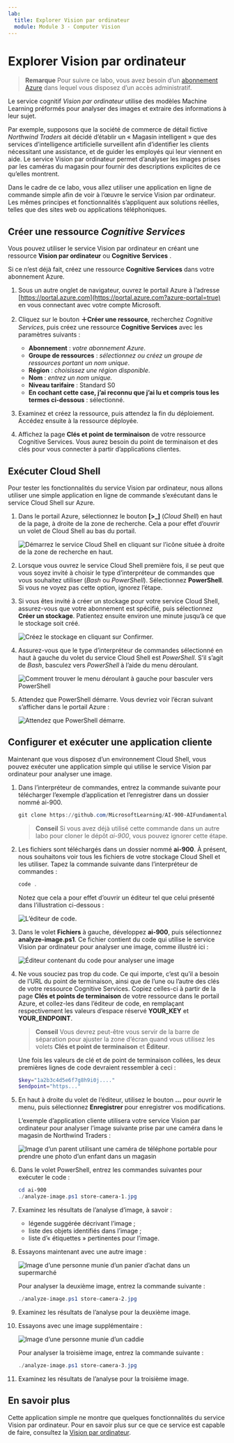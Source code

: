 ```yaml
---
lab:
  title: Explorer Vision par ordinateur
  module: Module 3 - Computer Vision
---
```


# <a name="explore-computer-vision"></a>Explorer Vision par ordinateur

> **Remarque** Pour suivre ce labo, vous avez besoin d’un [abonnement Azure](https://azure.microsoft.com/free?azure-portal=true) dans lequel vous disposez d’un accès administratif.

Le service cognitif *Vision par ordinateur* utilise des modèles Machine Learning préformés pour analyser des images et extraire des informations à leur sujet.

Par exemple, supposons que la société de commerce de détail fictive *Northwind Traders* ait décidé d’établir un « Magasin intelligent » que des services d’intelligence artificielle surveillent afin d’identifier les clients nécessitant une assistance, et de guider les employés qui leur viennent en aide. Le service Vision par ordinateur permet d’analyser les images prises par les caméras du magasin pour fournir des descriptions explicites de ce qu’elles montrent.

Dans le cadre de ce labo, vous allez utiliser une application en ligne de commande simple afin de voir à l’œuvre le service Vision par ordinateur. Les mêmes principes et fonctionnalités s’appliquent aux solutions réelles, telles que des sites web ou applications téléphoniques.

## <a name="create-a-cognitive-services-resource"></a>Créer une ressource *Cognitive Services*

Vous pouvez utiliser le service Vision par ordinateur en créant une ressource **Vision par ordinateur** ou **Cognitive Services** .

Si ce n’est déjà fait, créez une ressource **Cognitive Services** dans votre abonnement Azure.

1. Sous un autre onglet de navigateur, ouvrez le portail Azure à l’adresse [https://portal.azure.com](https://portal.azure.com?azure-portal=true) en vous connectant avec votre compte Microsoft.

1. Cliquez sur le bouton **&#65291;Créer une ressource**, recherchez *Cognitive Services*, puis créez une ressource **Cognitive Services** avec les paramètres suivants :
    - **Abonnement** : *votre abonnement Azure*.
    - **Groupe de ressources** : *sélectionnez ou créez un groupe de ressources portant un nom unique*.
    - **Région** : *choisissez une région disponible*.
    - **Nom** : *entrez un nom unique.*
    - **Niveau tarifaire** : Standard S0
    - **En cochant cette case, j’ai reconnu que j’ai lu et compris tous les termes ci-dessous** : sélectionné.

1. Examinez et créez la ressource, puis attendez la fin du déploiement. Accédez ensuite à la ressource déployée.

1. Affichez la page **Clés et point de terminaison** de votre ressource Cognitive Services. Vous aurez besoin du point de terminaison et des clés pour vous connecter à partir d’applications clientes.

## <a name="run-cloud-shell"></a>Exécuter Cloud Shell

Pour tester les fonctionnalités du service Vision par ordinateur, nous allons utiliser une simple application en ligne de commande s’exécutant dans le service Cloud Shell sur Azure.

1. Dans le portail Azure, sélectionnez le bouton **[>_]** (*Cloud Shell*) en haut de la page, à droite de la zone de recherche. Cela a pour effet d’ouvrir un volet de Cloud Shell au bas du portail.

    ![Démarrez le service Cloud Shell en cliquant sur l’icône située à droite de la zone de recherche en haut.](media/analyze-images-computer-vision-service/powershell-portal-guide-1.png)

1. Lorsque vous ouvrez le service Cloud Shell première fois, il se peut que vous soyez invité à choisir le type d’interpréteur de commandes que vous souhaitez utiliser (*Bash* ou *PowerShell*). Sélectionnez **PowerShell**. Si vous ne voyez pas cette option, ignorez l’étape.  

1. Si vous êtes invité à créer un stockage pour votre service Cloud Shell, assurez-vous que votre abonnement est spécifié, puis sélectionnez **Créer un stockage**. Patientez ensuite environ une minute jusqu’à ce que le stockage soit créé.

    ![Créez le stockage en cliquant sur Confirmer.](media/analyze-images-computer-vision-service/powershell-portal-guide-2.png)

1. Assurez-vous que le type d’interpréteur de commandes sélectionné en haut à gauche du volet du service Cloud Shell est *PowerShell*. S’il s’agit de *Bash*, basculez vers *PowerShell* à l’aide du menu déroulant.

    ![Comment trouver le menu déroulant à gauche pour basculer vers PowerShell](media/analyze-images-computer-vision-service/powershell-portal-guide-3.png)

1. Attendez que PowerShell démarre. Vous devriez voir l’écran suivant s’afficher dans le portail Azure :  

    ![Attendez que PowerShell démarre.](media/analyze-images-computer-vision-service/powershell-prompt.png)

## <a name="configure-and-run-a-client-application"></a>Configurer et exécuter une application cliente

Maintenant que vous disposez d’un environnement Cloud Shell, vous pouvez exécuter une application simple qui utilise le service Vision par ordinateur pour analyser une image.

1. Dans l’interpréteur de commandes, entrez la commande suivante pour télécharger l’exemple d’application et l’enregistrer dans un dossier nommé ai-900.

    ```PowerShell
    git clone https://github.com/MicrosoftLearning/AI-900-AIFundamentals ai-900
    ```

    > **Conseil** Si vous avez déjà utilisé cette commande dans un autre labo pour cloner le dépôt *ai-900*, vous pouvez ignorer cette étape.

1. Les fichiers sont téléchargés dans un dossier nommé **ai-900**. À présent, nous souhaitons voir tous les fichiers de votre stockage Cloud Shell et les utiliser. Tapez la commande suivante dans l’interpréteur de commandes :

    ```PowerShell
    code .
    ```

    Notez que cela a pour effet d’ouvrir un éditeur tel que celui présenté dans l’illustration ci-dessous :

    ![L’éditeur de code.](media/analyze-images-computer-vision-service/powershell-portal-guide-4.png)

1. Dans le volet **Fichiers** à gauche, développez **ai-900**, puis sélectionnez **analyze-image.ps1**. Ce fichier contient du code qui utilise le service Vision par ordinateur pour analyser une image, comme illustré ici :

    ![Éditeur contenant du code pour analyser une image](media/analyze-images-computer-vision-service/analyze-image-code.png)

1. Ne vous souciez pas trop du code. Ce qui importe, c’est qu’il a besoin de l’URL du point de terminaison, ainsi que de l’une ou l’autre des clés de votre ressource Cognitive Services. Copiez celles-ci à partir de la page **Clés et points de terminaison** de votre ressource dans le portail Azure, et collez-les dans l’éditeur de code, en remplaçant respectivement les valeurs d’espace réservé **YOUR_KEY** et **YOUR_ENDPOINT**.

    > **Conseil** Vous devrez peut-être vous servir de la barre de séparation pour ajuster la zone d’écran quand vous utilisez les volets **Clés et point de terminaison** et **Éditeur**.

    Une fois les valeurs de clé et de point de terminaison collées, les deux premières lignes de code devraient ressembler à ceci :

    ```PowerShell
    $key="1a2b3c4d5e6f7g8h9i0j...."    
    $endpoint="https..."
    ```

1. En haut à droite du volet de l’éditeur, utilisez le bouton **...** pour ouvrir le menu, puis sélectionnez **Enregistrer** pour enregistrer vos modifications.

    L’exemple d’application cliente utilisera votre service Vision par ordinateur pour analyser l’image suivante prise par une caméra dans le magasin de Northwind Traders :

    ![Image d’un parent utilisant une caméra de téléphone portable pour prendre une photo d’un enfant dans un magasin](media/analyze-images-computer-vision-service/store-camera-1.jpg)

1. Dans le volet PowerShell, entrez les commandes suivantes pour exécuter le code :

    ```PowerShell
    cd ai-900
    ./analyze-image.ps1 store-camera-1.jpg
    ```

1. Examinez les résultats de l’analyse d’image, à savoir :
    - légende suggérée décrivant l’image ;
    - liste des objets identifiés dans l’image ;
    - liste d’« étiquettes » pertinentes pour l’image.

1. Essayons maintenant avec une autre image :

    ![Image d’une personne munie d’un panier d’achat dans un supermarché](media/analyze-images-computer-vision-service/store-camera-2.jpg)

    Pour analyser la deuxième image, entrez la commande suivante :

    ```PowerShell
    ./analyze-image.ps1 store-camera-2.jpg
    ```

1. Examinez les résultats de l’analyse pour la deuxième image.

1. Essayons avec une image supplémentaire :

    ![Image d’une personne munie d’un caddie](media/analyze-images-computer-vision-service/store-camera-3.jpg)

    Pour analyser la troisième image, entrez la commande suivante :

    ```PowerShell
    ./analyze-image.ps1 store-camera-3.jpg
    ```

1. Examinez les résultats de l’analyse pour la troisième image.

## <a name="learn-more"></a>En savoir plus

Cette application simple ne montre que quelques fonctionnalités du service Vision par ordinateur. Pour en savoir plus sur ce que ce service est capable de faire, consultez la [Vision par ordinateur](https://azure.microsoft.com/services/cognitive-services/computer-vision/).
